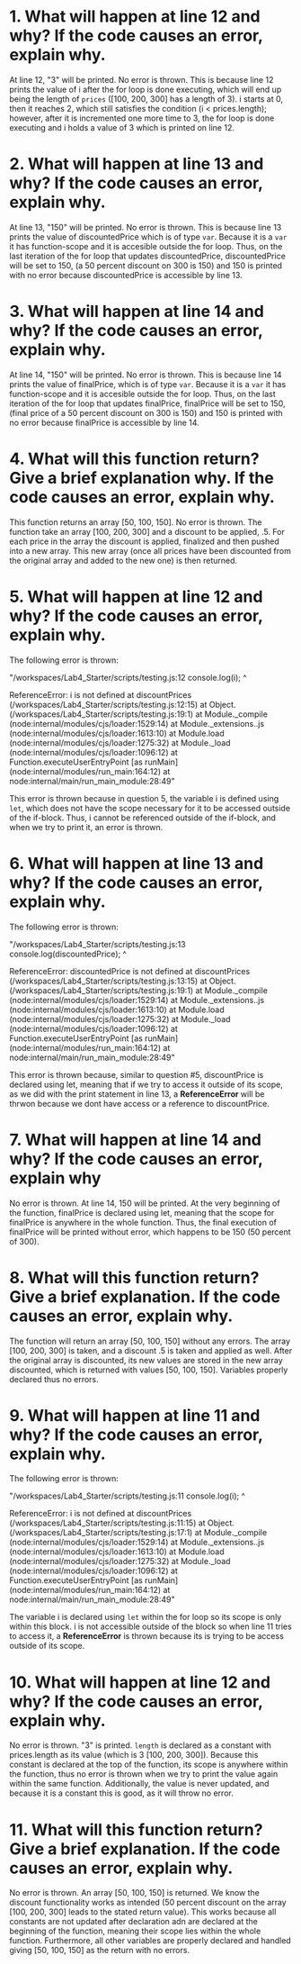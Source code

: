 # 1. What will happen at line 12 and why? If the code causes an error, explain why. 
At line 12, "3" will be printed. No error is thrown. This is because line 12 prints the value of i after the for loop is done executing, which will end up being the length of `prices` ([100, 200, 300] has a length of 3). i starts at 0, then it reaches 2, which still satisfies the condition (i < prices.length); however, after it is incremented one more time to 3, the for loop is done executing and i holds a value of 3 which is printed on line 12.

# 2. What will happen at line 13 and why? If the code causes an error, explain why. 
At line 13, "150" will be printed. No error is thrown. This is because line 13 prints the value of discountedPrice which is of type `var`. Because it is a `var` it has function-scope and it is accesible outside the for loop. Thus, on the last iteration of the for loop that updates discountedPrice, discountedPrice will be set to 150, (a 50 percent discount on 300 is 150) and 150 is printed with no error because discountedPrice is accessible by line 13.

# 3. What will happen at line 14 and why? If the code causes an error, explain why.
At line 14, "150" will be printed. No error is thrown. This is because line 14 prints the value of finalPrice, which is of type `var`. Because it is a `var` it has function-scope and it is accesible outside the for loop. Thus, on the last iteration of the for loop that updates finalPrice, finalPrice will be set to 150, (final price of a 50 percent discount on 300 is 150) and 150 is printed with no error because finalPrice is accessible by line 14.

# 4. What will this function return? Give a brief explanation why. If the code causes an error, explain why.
This function returns an array [50, 100, 150]. No error is thrown. The function take an array [100, 200, 300] and a discount to be applied, .5. For each price in the array the discount is applied, finalized and then pushed into a new array. This new array (once all prices have been discounted from the original array and added to the new one) is then returned. 

# 5. What will happen at line 12 and why?  If the code causes an error, explain why.
The following error is thrown:

"/workspaces/Lab4_Starter/scripts/testing.js:12
  console.log(i);
              ^

ReferenceError: i is not defined
    at discountPrices (/workspaces/Lab4_Starter/scripts/testing.js:12:15)
    at Object.<anonymous> (/workspaces/Lab4_Starter/scripts/testing.js:19:1)
    at Module._compile (node:internal/modules/cjs/loader:1529:14)
    at Module._extensions..js (node:internal/modules/cjs/loader:1613:10)
    at Module.load (node:internal/modules/cjs/loader:1275:32)
    at Module._load (node:internal/modules/cjs/loader:1096:12)
    at Function.executeUserEntryPoint [as runMain] (node:internal/modules/run_main:164:12)
    at node:internal/main/run_main_module:28:49"

This error is thrown because in question 5, the variable i is defined using `let`, which does not have the scope necessary for it to be accessed outside of the if-block. Thus, i cannot be referenced outside of the if-block, and when we try to print it, an error is thrown.

# 6.  What will happen at line 13 and why? If the code causes an error, explain why. 
The following error is thrown:

"/workspaces/Lab4_Starter/scripts/testing.js:13
  console.log(discountedPrice);
              ^

ReferenceError: discountedPrice is not defined
    at discountPrices (/workspaces/Lab4_Starter/scripts/testing.js:13:15)
    at Object.<anonymous> (/workspaces/Lab4_Starter/scripts/testing.js:19:1)
    at Module._compile (node:internal/modules/cjs/loader:1529:14)
    at Module._extensions..js (node:internal/modules/cjs/loader:1613:10)
    at Module.load (node:internal/modules/cjs/loader:1275:32)
    at Module._load (node:internal/modules/cjs/loader:1096:12)
    at Function.executeUserEntryPoint [as runMain] (node:internal/modules/run_main:164:12)
    at node:internal/main/run_main_module:28:49"

This error is thrown because, similar to question #5, discountPrice is declared using let, meaning that if we try to access it outside of its scope, as we did with the print statement in line 13, a **ReferenceError** will be thrwon because we dont have access or a reference to discountPrice.

# 7.  What will happen at line 14 and why? If the code causes an error, explain why
No error is thrown. At line 14, 150 will be printed. At the very beginning of the function, finalPrice is declared using let, meaning that the scope for finalPrice is anywhere in the whole function. Thus, the final execution of finalPrice will be printed without error, which happens to be 150 (50 percent of 300).

# 8. What will this function return? Give a brief explanation. If the code causes an error, explain why.
The function will return an array [50, 100, 150] without any errors. The array [100, 200, 300] is taken, and a discount .5 is taken and applied as well. After the original array is discounted, its new values are stored in the new array discounted, which is returned with values [50, 100, 150]. Variables properly declared thus no errors.

# 9. What will happen at line 11 and why? If the code causes an error, explain why. 
The following error is thrown:

"/workspaces/Lab4_Starter/scripts/testing.js:11
  console.log(i);
              ^

ReferenceError: i is not defined
    at discountPrices (/workspaces/Lab4_Starter/scripts/testing.js:11:15)
    at Object.<anonymous> (/workspaces/Lab4_Starter/scripts/testing.js:17:1)
    at Module._compile (node:internal/modules/cjs/loader:1529:14)
    at Module._extensions..js (node:internal/modules/cjs/loader:1613:10)
    at Module.load (node:internal/modules/cjs/loader:1275:32)
    at Module._load (node:internal/modules/cjs/loader:1096:12)
    at Function.executeUserEntryPoint [as runMain] (node:internal/modules/run_main:164:12)
    at node:internal/main/run_main_module:28:49"

The variable i is declared using `let` within the for loop so its scope is only within this block. i is not accessible outside of the block so when line 11 tries to access it, a **ReferenceError** is thrown because its is trying to be access outside of its scope.

# 10. What will happen at line 12 and why? If the code causes an error, explain why.
No error is thrown. "3" is printed. `length` is declared as a constant with prices.length as its value (which is 3 [100, 200, 300]). Because this constant is declared at the top of the function, its scope is anywhere within the function, thus no error is thrown when we try to print the value again within the same function. Additionally, the value is never updated, and because it is a constant this is good, as it will throw no error.

# 11. What will this function return? Give a brief explanation. If the code causes an error, explain why.
No error is thrown. An array [50, 100, 150] is returned. We know the discount functionality works as intended (50 percent discount on the array [100, 200, 300] leads to the stated return value). This works because all constants are not updated after declaration adn are declared at the beginning of the function, meaning their scope lies within the whole function. Furthermore, all other variables are properly declared and handled giving [50, 100, 150] as the return with no errors.
